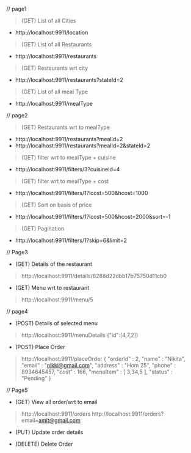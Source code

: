 // page1

> (GET) List of all Cities
* http://localhost:9911/location

> (GET) List of all Restaurants
* http://localhost:9911/restaurants

> (GET) Restaurants wrt city
* http://localhost:9911/restaurants?stateId=2

> (GET) List of all meal Type
* http://localhost:9911/mealType

// page2
> (GET) Restaurants wrt to mealType
* http://localhost:9911/restaurants?mealId=2
* http://localhost:9911/restaurants?mealId=2&stateId=2

> (GET) filter wrt to mealType + cuisine
* http://localhost:9911/filters/3?cuisineId=4

> (GET) filter wrt to mealType + cost
* http://localhost:9911/filters/1?lcost=500&hcost=1000

> (GET) Sort on basis of price
* http://localhost:9911/filters/1?lcost=500&hcost=2000&sort=-1

> (GET) Pagination
* http://localhost:9911/filters/1?skip=6&limit=2


// Page3
* (GET) Details of the restaurant
> http://localhost:9911/details/6288d22dbb17b75750d11cb0

* (GET) Menu wrt to restaurant
> http://localhost:9911/menu/5

// page4
* (POST) Details of selected menu
> http://localhost:9911/menuDetails
{"id":[4,7,2]}

* (POST) Place Order
> http://localhost:9911/placeOrder
{
	"orderId" : 2,
	"name" : "Nikita",
	"email" : "nikki@gmail.com",
	"address" : "Hom 25",
	"phone" : 8934645457,
	"cost" : 166,
	"menuItem" : [
		3,34,5
	],
	"status" : "Pending"
}

// Page5
* (GET) View all order/wrt to email
> http://localhost:9911/orders
> http://localhost:9911/orders?email=amit@gmail.com


* (PUT) Update order details
>  

* (DELETE) Delete Order
> 
